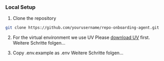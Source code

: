 ### Local Setup

1. Clone the repository
```bash
git clone https://github.com/yourusername/repo-onboarding-agent.git
```

2. For the virtual environment we use UV
   Please [download UV](https://docs.astral.sh/uv/getting-started/installation) first.
    Weitere Schritte folgen...


3. Copy .env.example as .env 
   Weitere Schritte folgen...